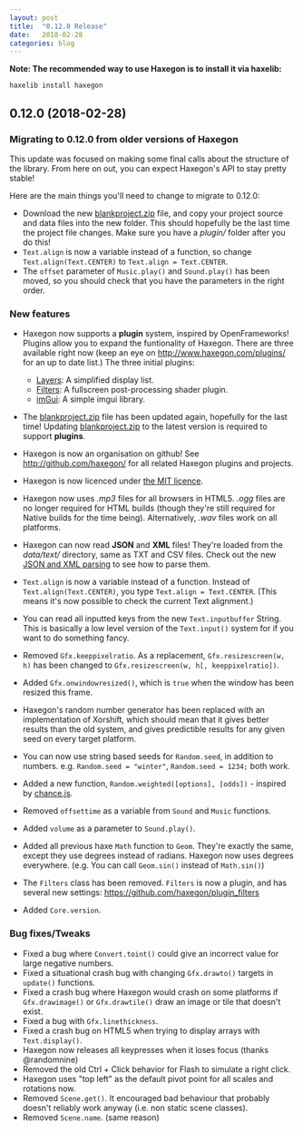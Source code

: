 ```yaml
---
layout: post
title:  "0.12.0 Release"
date:   2018-02-28
categories: blog
---
```


**Note: The recommended way to use Haxegon is to install it via haxelib:**

`haxelib install haxegon`

0.12.0 (2018-02-28)
------------------

### Migrating to 0.12.0 from older versions of Haxegon

This update was focused on making some final calls about the structure of the library. From here on out, you can expect Haxegon's API to stay pretty stable!
 
Here are the main things you'll need to change to migrate to 0.12.0:
  * Download the new <a href="https://github.com/haxegon/haxegon/raw/master/blankproject.zip">blankproject.zip</a> file, and copy your project source and data files into the new folder. This should hopefully be the last time the project file changes. Make sure you have a *plugin/* folder after you do this!
  * `Text.align` is now a variable instead of a function, so change `Text.align(Text.CENTER)` to `Text.align = Text.CENTER`.
  * The `offset` parameter of `Music.play()` and `Sound.play()` has been moved, so you should check that you have the parameters in the right order.
 
### New features
 * Haxegon now supports a **plugin** system, inspired by OpenFrameworks! Plugins allow you to expand the funtionality of Haxegon. There are three available right now (keep an eye on <a href="http://www.haxegon.com/plugins/">http://www.haxegon.com/plugins/</a> for an up to date list.) The three initial plugins:
   * <a href="https://github.com/haxegon/plugin_layers">Layers</a>: A simplified display list. 
   * <a href="https://github.com/haxegon/plugin_filters">Filters</a>: A fullscreen post-processing shader plugin.  
   * <a href="https://github.com/haxegon/plugin_imgui">imGui</a>: A simple imgui library.
   
 * The <a href="https://github.com/haxegon/haxegon/raw/master/blankproject.zip">blankproject.zip</a> file has been updated again, hopefully for the last time! Updating <a href="https://github.com/haxegon/haxegon/raw/master/blankproject.zip">blankproject.zip</a> to the latest version is required to support **plugins**.
 * Haxegon is now an organisation on github! See <a href="http://github.com/haxegon/">http://github.com/haxegon/</a> for all related Haxegon plugins and projects.
 * Haxegon is now licenced under <a href="https://github.com/haxegon/haxegon/blob/master/LICENSE">the MIT licence</a>.
 * Haxegon now uses *.mp3* files for all browsers in HTML5. *.ogg* files are no longer required for HTML builds (though they're still required for Native builds for the time being). Alternatively, *.wav* files work on all platforms.
 * Haxegon can now read **JSON** and **XML** files! They're loaded from the *data/text/* directory, same as TXT and CSV files. Check out the new <a href="https://github.com/haxegon/haxegon-samples/tree/master/simple/09%20-%20json%20and%20xml%20loading">JSON and XML parsing</a> to see how to parse them.
 * `Text.align` is now a variable instead of a function. Instead of `Text.align(Text.CENTER)`, you type `Text.align = Text.CENTER`. (This means it's now possible to check the current Text alignment.)
 * You can read all inputted keys from the new `Text.inputbuffer` String. This is basically a low level version of the `Text.input()` system for if you want to do something fancy.
 * Removed `Gfx.keeppixelratio`. As a replacement, `Gfx.resizescreen(w, h)` has been changed to `Gfx.resizescreen(w, h[, keeppixelratio])`.
 * Added `Gfx.onwindowresized()`, which is `true` when the window has been resized this frame.
 * Haxegon's random number generator has been replaced with an implementation of Xorshift, which should mean that it gives better results than the old system, and gives predictible results for any given seed on every target platform.
 * You can now use string based seeds for `Random.seed`, in addition to numbers. e.g. `Random.seed = "winter"`, `Random.seed = 1234;` both work.
 * Added a new function, `Random.weighted([options], [odds])` - inspired by <a href="http://chancejs.com/#weighted">chance.js</a>.
 * Removed `offsettime` as a variable from `Sound` and `Music` functions.
 * Added `volume` as a parameter to `Sound.play()`.
 * Added all previous haxe `Math` function to `Geom`. They're exactly the same, except they use degrees instead of radians. Haxegon now uses degrees everywhere. (e.g. You can call `Geom.sin()` instead of `Math.sin()`)
 * The `Filters` class has been removed. `Filters` is now a plugin, and has several new settings: https://github.com/haxegon/plugin_filters
 * Added `Core.version`.

### Bug fixes/Tweaks
 * Fixed a bug where `Convert.toint()` could give an incorrect value for large negative numbers.
 * Fixed a situational crash bug with changing `Gfx.drawto()` targets in `update()` functions.
 * Fixed a crash bug where Haxegon would crash on some platforms if `Gfx.drawimage()` or `Gfx.drawtile()` draw an image or tile that doesn't exist.
 * Fixed a bug with `Gfx.linethickness`.
 * Fixed a crash bug on HTML5 when trying to display arrays with `Text.display()`.
 * Haxegon now releases all keypresses when it loses focus (thanks @randomnine)
 * Removed the old Ctrl + Click behavior for Flash to simulate a right click.
 * Haxegon uses "top left" as the default pivot point for all scales and rotations now.
 * Removed `Scene.get()`. It encouraged bad behaviour that probably doesn't reliably work anyway (i.e. non static scene classes).
 * Removed `Scene.name`. (same reason)